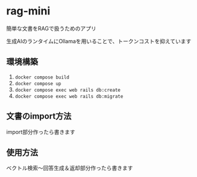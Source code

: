 # rag-mini

簡単な文書をRAGで扱うためのアプリ

生成AIのランタイムにOllamaを用いることで、トークンコストを抑えています

## 環境構築

1. `docker compose build`
2. `docker compose up`
3. `docker compose exec web rails db:create`
4. `docker compose exec web rails db:migrate`

## 文書のimport方法

import部分作ったら書きます

## 使用方法

ベクトル検索〜回答生成＆返却部分作ったら書きます
